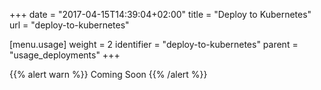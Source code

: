 +++
date = "2017-04-15T14:39:04+02:00"
title = "Deploy to Kubernetes"
url = "deploy-to-kubernetes"

[menu.usage]
  weight = 2
  identifier = "deploy-to-kubernetes"
  parent = "usage_deployments"
+++

{{% alert warn %}}
Coming Soon
{{% /alert %}}
